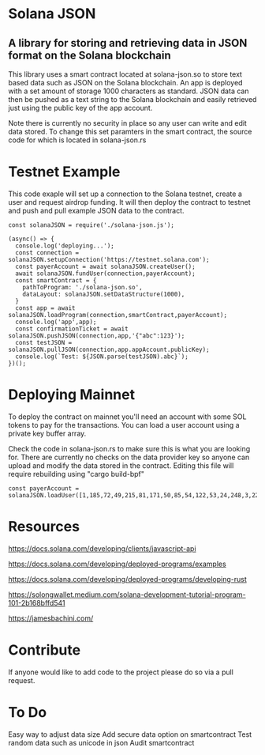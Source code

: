 # Solana JSON

## A library for storing and retrieving data in JSON format on the Solana blockchain

This library uses a smart contract located at solana-json.so to store text based data such as JSON on the Solana blockchain. An app is deployed with a set amount of storage 1000 characters as standard. JSON data can then be pushed as a text string to the Solana blockchain and easily retrieved just using the public key of the app account.

Note there is currently no security in place so any user can write and edit data stored. To change this set paramters in the smart contract, the source code for which is located in solana-json.rs

# Testnet Example
This code exaple will set up a connection to the Solana testnet, create a user and request airdrop funding. It will then deploy the contract to testnet and push and pull example JSON data to the contract.
```
const solanaJSON = require('./solana-json.js');

(async() => {
  console.log('deploying...');
  const connection = solanaJSON.setupConnection('https://testnet.solana.com');
  const payerAccount = await solanaJSON.createUser();
  await solanaJSON.fundUser(connection,payerAccount);
  const smartContract = {
    pathToProgram: './solana-json.so',
    dataLayout: solanaJSON.setDataStructure(1000),
  }
  const app = await solanaJSON.loadProgram(connection,smartContract,payerAccount);
  console.log('app',app);
  const confirmationTicket = await solanaJSON.pushJSON(connection,app,'{"abc":123}');
  const testJSON = solanaJSON.pullJSON(connection,app.appAccount.publicKey);
  console.log(`Test: ${JSON.parse(testJSON).abc}`);
})();
```

# Deploying Mainnet

To deploy the contract on mainnet you'll need an account with some SOL tokens to pay for the transactions. You can load a user account using a private key buffer array.

Check the code in solana-json.rs to make sure this is what you are looking for. There are currently no checks on the data provider key so anyone can upload and modify the data stored in the contract. Editing this file will require rebuilding using "cargo build-bpf"
```
const payerAccount = solanaJSON.loadUser([1,185,72,49,215,81,171,50,85,54,122,53,24,248,3,221,42,85,82,43,128,80,215,127,68,99,172,141,116,237,232,85,185,31,141,73,173,222,173,174,4,212,0,104,157,80,63,147,21,81,140,201,113,76,156,161,154,92,70,67,163,52,219,72]);
```

# Resources
https://docs.solana.com/developing/clients/javascript-api

https://docs.solana.com/developing/deployed-programs/examples

https://docs.solana.com/developing/deployed-programs/developing-rust

https://solongwallet.medium.com/solana-development-tutorial-program-101-2b168bffd541

https://jamesbachini.com/


# Contribute
If anyone would like to add code to the project please do so via a pull request.

# To Do
Easy way to adjust data size
Add secure data option on smartcontract
Test random data such as unicode in json
Audit smartcontract
